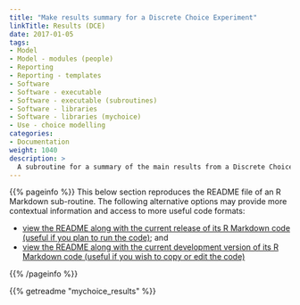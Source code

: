 ```yaml
---
title: "Make results summary for a Discrete Choice Experiment"
linkTitle: Results (DCE)
date: 2017-01-05
tags:
- Model
- Model - modules (people)
- Reporting
- Reporting - templates
- Software
- Software - executable
- Software - executable (subroutines)
- Software - libraries
- Software - libraries (mychoice)
- Use - choice modelling
categories:
- Documentation
weight: 1040
description: >
  A subroutine for a summary of the main results from a Discrete Choice Experiment implemented with the mychoice library.
---
```


{{% pageinfo %}}
This below section reproduces the README file of an R Markdown sub-routine. The following alternative options may provide more contextual information and access to more useful code formats:

* [view the README along with the current release of its R Markdown code (useful if you plan to run the code)](https://doi.org/10.5281/zenodo.7297904); and
* [view the README along with the current development version of its R Markdown code (useful if you wish to copy or edit the code)](https://github.com/ready4-dev/mychoice_results/) 

{{% /pageinfo %}}

{{% getreadme "mychoice_results" %}}
